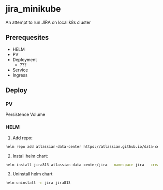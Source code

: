 # jira_minikube
An attempt to run JIRA on local k8s cluster

## Prerequesites

- HELM
- PV
- Deployment
    - ???
- Service
- Ingress

## Deploy

### PV

Persistence Volume

### HELM

1. Add repo:

```bash
helm repo add atlassian-data-center https://atlassian.github.io/data-center-helm-charts
```

2. Install helm chart:

```bash
helm install jira813 atlassian-data-center/jira --namespace jira --create-namespace --version 1.12.0 --values values.yaml
```

3. Uninstall helm chart

```bash
helm uninstall -n jira jira813
```